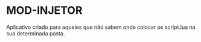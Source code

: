 # MOD-INJETOR
Aplicativo criado para aqueles que não sabem onde colocar os script.lua na sua determinada pasta.
